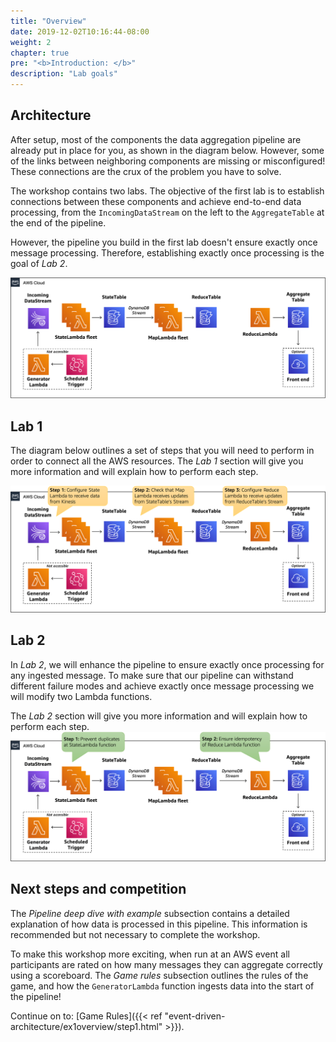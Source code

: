 ```yaml
---
title: "Overview"
date: 2019-12-02T10:16:44-08:00
weight: 2
chapter: true
pre: "<b>Introduction: </b>"
description: "Lab goals"
---
```


## Architecture

After setup, most of the components the data aggregation pipeline are already put in place for you, as shown in the diagram below. However, some of the links between neighboring components are missing or misconfigured! These connections are the crux of the problem you have to solve.

The workshop contains two labs. The objective of the first lab is to establish connections between these components and achieve end-to-end data processing, from the `IncomingDataStream` on the left to the `AggregateTable` at the end of the pipeline.

However, the pipeline you build in the first lab doesn't ensure exactly once message processing. Therefore, establishing exactly once processing is the goal of *Lab 2*.

![Architecture-1](/static/images/event-driven-architecture/architecture/before-lab-1.png)

## Lab 1
The diagram below outlines a set of steps that you will need to perform in order to connect all the AWS resources.
The *Lab 1* section will give you more information and will explain how to perform each step.

![Architecture-2](/static/images/event-driven-architecture/architecture/after-lab-1.png)


## Lab 2

In *Lab 2*, we will enhance the pipeline to ensure exactly once processing for any ingested message. To make sure that our pipeline can withstand different failure modes and achieve exactly once message processing we will modify two Lambda functions.

The *Lab 2* section will give you more information and will explain how to perform each step.
![Architecture-3](/static/images/event-driven-architecture/architecture/after-lab-2.png)

## Next steps and competition

The *Pipeline deep dive with example* subsection contains a detailed explanation of how data is processed in this pipeline. This information is recommended but not necessary to complete the workshop.

To make this workshop more exciting, when run at an AWS event all participants are rated on how many messages they can aggregate correctly using a scoreboard. The *Game rules* subsection outlines the rules of the game, and how the `GeneratorLambda` function ingests data into the start of the pipeline!

Continue on to: [Game Rules]({{< ref "event-driven-architecture/ex1overview/step1.html" >}}).
